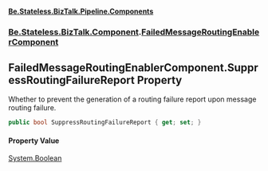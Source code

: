 #### [Be.Stateless.BizTalk.Pipeline.Components](README.md 'README')
### [Be.Stateless.BizTalk.Component](Be.Stateless.BizTalk.Component.md 'Be.Stateless.BizTalk.Component').[FailedMessageRoutingEnablerComponent](FailedMessageRoutingEnablerComponent.md 'Be.Stateless.BizTalk.Component.FailedMessageRoutingEnablerComponent')

## FailedMessageRoutingEnablerComponent.SuppressRoutingFailureReport Property

Whether to prevent the generation of a routing failure report upon message routing failure.

```csharp
public bool SuppressRoutingFailureReport { get; set; }
```

#### Property Value
[System.Boolean](https://docs.microsoft.com/en-us/dotnet/api/System.Boolean 'System.Boolean')